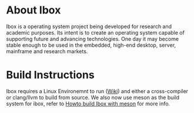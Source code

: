 # About Ibox
Ibox is a operating system project being developed for research and academic purposes. Its intent is to create an operating system capable of supporting future and advancing technologies. One day it may become stable enough to be used in the embedded, high-end desktop, server, mainframe and research markets.

# Build Instructions
Ibox requires a Linux Environemnt to run ([Wiki](https://github.com/beyondsociety/ibox/wiki)) and either a cross-compiler or clang/llvm to build from source. We also now use meson as the build system for ibox, refer to [Howto build Ibox with meson](BuildingIbox.md) for more info.

 
